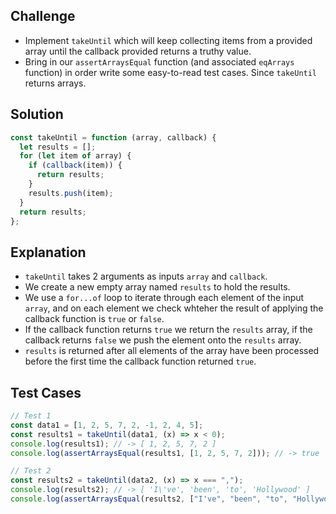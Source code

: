 ## Challenge

- Implement `takeUntil` which will keep collecting items from a provided array until the callback provided returns a truthy value.
- Bring in our `assertArraysEqual` function (and associated `eqArrays` function) in order write some easy-to-read test cases. Since `takeUntil` returns arrays.

## Solution

```javascript
const takeUntil = function (array, callback) {
  let results = [];
  for (let item of array) {
    if (callback(item)) {
      return results;
    }
    results.push(item);
  }
  return results;
};
```

## Explanation

- `takeUntil` takes 2 arguments as inputs `array` and `callback`.
- We create a new empty array named `results` to hold the results.
- We use a `for...of` loop to iterate through each element of the input `array`, and on each element we check whteher the result of applying the callback function is `true` or `false`.
- If the callback function returns `true` we return the `results` array, if the callback returns `false` we push the element onto the `results` array.
- `results` is returned after all elements of the array have been processed before the first time the callback function returned `true`.

## Test Cases

```javascript
// Test 1
const data1 = [1, 2, 5, 7, 2, -1, 2, 4, 5];
const results1 = takeUntil(data1, (x) => x < 0);
console.log(results1); // -> [ 1, 2, 5, 7, 2 ]
console.log(assertArraysEqual(results1, [1, 2, 5, 7, 2])); // -> true

// Test 2
const results2 = takeUntil(data2, (x) => x === ",");
console.log(results2); // -> [ 'I\'ve', 'been', 'to', 'Hollywood' ]
console.log(assertArraysEqual(results2, ["I've", "been", "to", "Hollywood"])); // -> true
```
